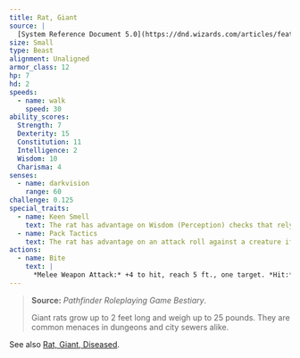 ```yaml
---
title: Rat, Giant
source: |
  [System Reference Document 5.0](https://dnd.wizards.com/articles/features/systems-reference-document-srd)
size: Small
type: Beast
alignment: Unaligned
armor_class: 12
hp: 7
hd: 2
speeds:
  - name: walk
    speed: 30
ability_scores:
  Strength: 7
  Dexterity: 15
  Constitution: 11
  Intelligence: 2
  Wisdom: 10
  Charisma: 4
senses:
  - name: darkvision
    range: 60
challenge: 0.125
special_traits:
  - name: Keen Smell
    text: The rat has advantage on Wisdom (Perception) checks that rely on smell.
  - name: Pack Tactics
    text: The rat has advantage on an attack roll against a creature if at least one of the rat's allies is within 5 feet of the creature and the ally isn't incapacitated.
actions:
  - name: Bite
    text: |
      *Melee Weapon Attack:* +4 to hit, reach 5 ft., one target. *Hit:* 4 (1d4 + 2) piercing damage.
---
```


> **Source:** *Pathfinder Roleplaying Game Bestiary*.
>
> Giant rats grow up to 2 feet long and weigh up to 25 pounds. They are common menaces in dungeons and city sewers alike.

See also [Rat, Giant, Diseased](/monsters/rat-giant-diseased/).
